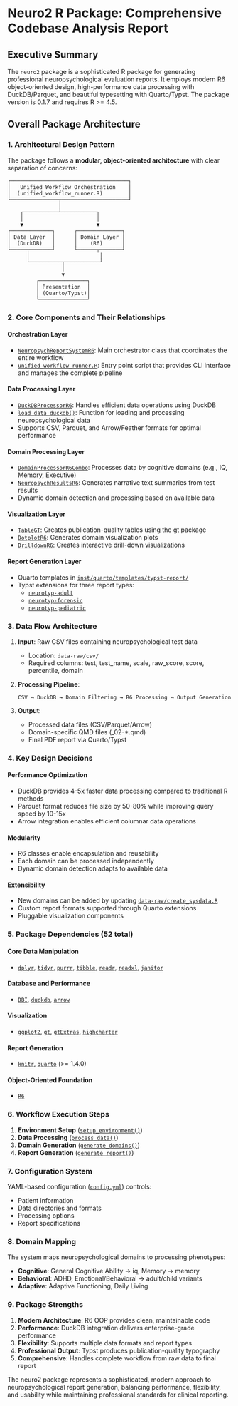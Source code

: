# Neuro2 R Package: Comprehensive Codebase Analysis Report

## Executive Summary

The `neuro2` package is a sophisticated R package for generating professional neuropsychological evaluation reports. It employs modern R6 object-oriented design, high-performance data processing with DuckDB/Parquet, and beautiful typesetting with Quarto/Typst. The package version is 0.1.7 and requires R >= 4.5.

## Overall Package Architecture

### 1. **Architectural Design Pattern**

The package follows a **modular, object-oriented architecture** with clear separation of concerns:

```
┌─────────────────────────────────────┐
│   Unified Workflow Orchestration    │
│  (unified_workflow_runner.R)        │
└───────────────┬─────────────────────┘
                │
    ┌───────────┴───────────┐
    │                       │
    ▼                       ▼
┌─────────────┐      ┌──────────────┐
│ Data Layer  │      │ Domain Layer │
│  (DuckDB)   │      │    (R6)      │
└─────┬───────┘      └──────┬───────┘
      │                      │
      └──────────┬───────────┘
                 │
                 ▼
         ┌───────────────┐
         │ Presentation  │
         │ (Quarto/Typst)│
         └───────────────┘
```

### 2. **Core Components and Their Relationships**

#### **Orchestration Layer**
- [`NeuropsychReportSystemR6`](R/NeuropsychReportSystemR6.R:23-619): Main orchestrator class that coordinates the entire workflow
- [`unified_workflow_runner.R`](unified_workflow_runner.R): Entry point script that provides CLI interface and manages the complete pipeline

#### **Data Processing Layer**
- [`DuckDBProcessorR6`](R/DuckDBProcessorR6.R:30-519): Handles efficient data operations using DuckDB
- [`load_data_duckdb()`](R/duckdb_neuropsych_loader.R:15-277): Function for loading and processing neuropsychological data
- Supports CSV, Parquet, and Arrow/Feather formats for optimal performance

#### **Domain Processing Layer**
- [`DomainProcessorR6Combo`](R/DomainProcessorR6Combo.R:32-592): Processes data by cognitive domains (e.g., IQ, Memory, Executive)
- [`NeuropsychResultsR6`](R/NeuropsychResultsR6.R): Generates narrative text summaries from test results
- Dynamic domain detection and processing based on available data

#### **Visualization Layer**
- [`TableGT`](R/TableGT.R:36-189): Creates publication-quality tables using the gt package
- [`DotplotR6`](R/DotplotR6.R:36-234): Generates domain visualization plots
- [`DrilldownR6`](R/DrilldownR6.R): Creates interactive drill-down visualizations

#### **Report Generation Layer**
- Quarto templates in [`inst/quarto/templates/typst-report/`](inst/quarto/templates/typst-report/)
- Typst extensions for three report types:
  - [`neurotyp-adult`](inst/quarto/_extensions/brainworkup/neurotyp-adult/)
  - [`neurotyp-forensic`](inst/quarto/_extensions/brainworkup/neurotyp-forensic/)
  - [`neurotyp-pediatric`](inst/quarto/_extensions/brainworkup/neurotyp-pediatric/)

### 3. **Data Flow Architecture**

1. **Input**: Raw CSV files containing neuropsychological test data
   - Location: `data-raw/csv/`
   - Required columns: test, test_name, scale, raw_score, score, percentile, domain

2. **Processing Pipeline**:
   ```
   CSV → DuckDB → Domain Filtering → R6 Processing → Output Generation
   ```

3. **Output**:
   - Processed data files (CSV/Parquet/Arrow)
   - Domain-specific QMD files (_02-*.qmd)
   - Final PDF report via Quarto/Typst

### 4. **Key Design Decisions**

#### **Performance Optimization**
- DuckDB provides 4-5x faster data processing compared to traditional R methods
- Parquet format reduces file size by 50-80% while improving query speed by 10-15x
- Arrow integration enables efficient columnar data operations

#### **Modularity**
- R6 classes enable encapsulation and reusability
- Each domain can be processed independently
- Dynamic domain detection adapts to available data

#### **Extensibility**
- New domains can be added by updating [`data-raw/create_sysdata.R`](data-raw/create_sysdata.R)
- Custom report formats supported through Quarto extensions
- Pluggable visualization components

### 5. **Package Dependencies** (52 total)

#### Core Data Manipulation
- [`dplyr`](DESCRIPTION:17), [`tidyr`](DESCRIPTION:45), [`purrr`](DESCRIPTION:35), [`tibble`](DESCRIPTION:44), [`readr`](DESCRIPTION:38), [`readxl`](DESCRIPTION:39), [`janitor`](DESCRIPTION:30)

#### Database and Performance
- [`DBI`](DESCRIPTION:16), [`duckdb`](DESCRIPTION:18), [`arrow`](DESCRIPTION:14)

#### Visualization
- [`ggplot2`](DESCRIPTION:22), [`gt`](DESCRIPTION:26), [`gtExtras`](DESCRIPTION:27), [`highcharter`](DESCRIPTION:29)

#### Report Generation
- [`knitr`](DESCRIPTION:32), [`quarto`](DESCRIPTION:36) (>= 1.4.0)

#### Object-Oriented Foundation
- [`R6`](DESCRIPTION:37)

### 6. **Workflow Execution Steps**

1. **Environment Setup** ([`setup_environment()`](unified_workflow_runner.R:202-552))
2. **Data Processing** ([`process_data()`](unified_workflow_runner.R:555-593))
3. **Domain Generation** ([`generate_domains()`](unified_workflow_runner.R:596-1053))
4. **Report Generation** ([`generate_report()`](unified_workflow_runner.R:1056-1157))

### 7. **Configuration System**

YAML-based configuration ([`config.yml`](inst/quarto/templates/typst-report/config.yml)) controls:
- Patient information
- Data directories and formats
- Processing options
- Report specifications

### 8. **Domain Mapping**

The system maps neuropsychological domains to processing phenotypes:
- **Cognitive**: General Cognitive Ability → iq, Memory → memory
- **Behavioral**: ADHD, Emotional/Behavioral → adult/child variants
- **Adaptive**: Adaptive Functioning, Daily Living

### 9. **Package Strengths**

1. **Modern Architecture**: R6 OOP provides clean, maintainable code
2. **Performance**: DuckDB integration delivers enterprise-grade performance
3. **Flexibility**: Supports multiple data formats and report types
4. **Professional Output**: Typst produces publication-quality typography
5. **Comprehensive**: Handles complete workflow from raw data to final report

The neuro2 package represents a sophisticated, modern approach to neuropsychological report generation, balancing performance, flexibility, and usability while maintaining professional standards for clinical reporting.
